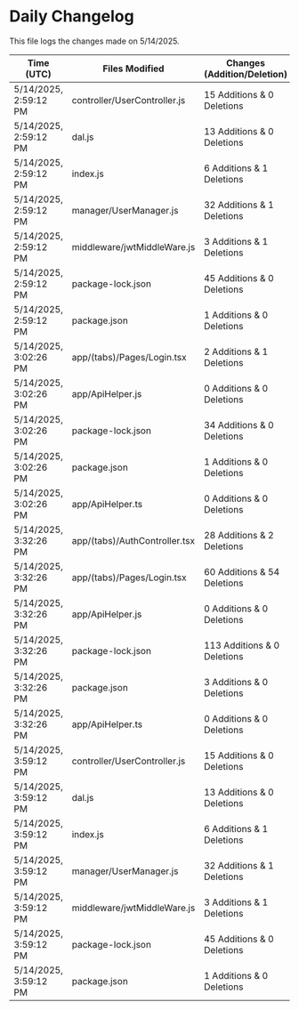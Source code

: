 # Daily Changelog

This file logs the changes made on 5/14/2025.

| Time (UTC)             | Files Modified                    | Changes (Addition/Deletion) |
|------------------------|-----------------------------------|-----------------------------|
| 5/14/2025, 2:59:12 PM | controller/UserController.js | 15 Additions & 0 Deletions |
| 5/14/2025, 2:59:12 PM | dal.js | 13 Additions & 0 Deletions |
| 5/14/2025, 2:59:12 PM | index.js | 6 Additions & 1 Deletions |
| 5/14/2025, 2:59:12 PM | manager/UserManager.js | 32 Additions & 1 Deletions |
| 5/14/2025, 2:59:12 PM | middleware/jwtMiddleWare.js | 3 Additions & 1 Deletions |
| 5/14/2025, 2:59:12 PM | package-lock.json | 45 Additions & 0 Deletions |
| 5/14/2025, 2:59:12 PM | package.json | 1 Additions & 0 Deletions |
| 5/14/2025, 3:02:26 PM | app/(tabs)/Pages/Login.tsx | 2 Additions & 1 Deletions|
| 5/14/2025, 3:02:26 PM | app/ApiHelper.js | 0 Additions & 0 Deletions|
| 5/14/2025, 3:02:26 PM | package-lock.json | 34 Additions & 0 Deletions|
| 5/14/2025, 3:02:26 PM | package.json | 1 Additions & 0 Deletions|
| 5/14/2025, 3:02:26 PM | app/ApiHelper.ts | 0 Additions & 0 Deletions|
| 5/14/2025, 3:32:26 PM | app/(tabs)/AuthController.tsx | 28 Additions & 2 Deletions|
| 5/14/2025, 3:32:26 PM | app/(tabs)/Pages/Login.tsx | 60 Additions & 54 Deletions|
| 5/14/2025, 3:32:26 PM | app/ApiHelper.js | 0 Additions & 0 Deletions|
| 5/14/2025, 3:32:26 PM | package-lock.json | 113 Additions & 0 Deletions|
| 5/14/2025, 3:32:26 PM | package.json | 3 Additions & 0 Deletions|
| 5/14/2025, 3:32:26 PM | app/ApiHelper.ts | 0 Additions & 0 Deletions|
| 5/14/2025, 3:59:12 PM | controller/UserController.js | 15 Additions & 0 Deletions|
| 5/14/2025, 3:59:12 PM | dal.js | 13 Additions & 0 Deletions|
| 5/14/2025, 3:59:12 PM | index.js | 6 Additions & 1 Deletions|
| 5/14/2025, 3:59:12 PM | manager/UserManager.js | 32 Additions & 1 Deletions|
| 5/14/2025, 3:59:12 PM | middleware/jwtMiddleWare.js | 3 Additions & 1 Deletions|
| 5/14/2025, 3:59:12 PM | package-lock.json | 45 Additions & 0 Deletions|
| 5/14/2025, 3:59:12 PM | package.json | 1 Additions & 0 Deletions|
